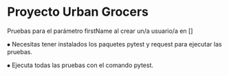 # Proyecto Urban Grocers 

Pruebas para el parámetro firstName al crear un/a usuario/a en []

⦁	Necesitas tener instalados los paquetes pytest y request para ejecutar las pruebas.

⦁	Ejecuta todas las pruebas con el comando pytest.
